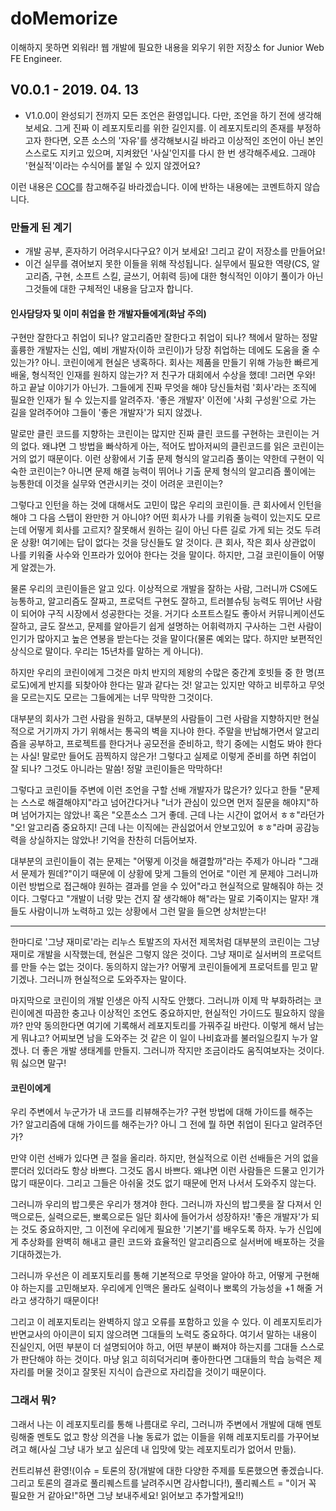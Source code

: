 # doMemorize
이해하지 못하면 외워라! 웹 개발에 필요한 내용을 외우기 위한 저장소 for Junior Web FE Engineer.

## V0.0.1 - 2019. 04. 13

* V1.0.0이 완성되기 전까지 모든 조언은 환영입니다. 다만, 조언을 하기 전에 생각해보세요. 그게 진짜 이 레포지토리를 위한 길인지를. 이 레포지토리의 존재를 부정하고자 한다면, 오픈 소스의 '자유'를 생각해보시길 바라고 이상적인 조언이 아닌 본인 스스로도 지키고 있으며, 지켜왔던 '사실'인지를 다시 한 번 생각해주세요. 그래야 '현실적'이라는 수식어를 붙일 수 있지 않겠어요?

이런 내용은 [COC](/CODE_OF_CONDUCT.md)를 참고해주길 바라겠습니다. 이에 반하는 내용에는 코멘트하지 않습니다.

### 만들게 된 계기

* 개발 공부, 혼자하기 어려우시다구요? 이거 보세요! 그리고 같이 저장소를 만들어요!
* 이건 실무를 겪어보지 못한 이들을 위해 작성됩니다. 실무에서 필요한 역량(CS, 알고리즘, 구현, 소프트 스킬, 글쓰기, 어휘력 등)에 대한 형식적인 이야기 풀이가 아닌 그것들에 대한 구체적인 내용을 담고자 합니다.

#### 인사담당자 및 이미 취업을 한 개발자들에게(화남 주의)

구현만 잘한다고 취업이 되나? 알고리즘만 잘한다고 취업이 되나? 책에서 말하는 정말 훌륭한 개발자는 신입, 예비 개발자(이하 코린이)가 당장 취업하는 데에도 도움을 줄 수 있는가? 아니. 코린이에게 현실은 냉혹하다. 회사는 제품을 만들기 위해 가능한 빠르게 배울, 형식적인 인재를 원하지 않는가? 저 친구가 대회에서 수상을 했데! 그러면 우와! 하고 끝날 이야기가 아닌가. 그들에게 진짜 무엇을 해야 당신들처럼 '회사'라는 조직에 필요한 인재가 될 수 있는지를 알려주자. '좋은 개발자' 이전에 '사회 구성원'으로 가는 길을 알려주어야 그들이 '좋은 개발자'가 되지 않겠나.

말로만 클린 코드를 지향하는 코린이는 많지만 진짜 클린 코드를 구현하는 코린이는 거의 없다. 왜냐면 그 방법을 빠삭하게 아는, 적어도 밥아저씨의 클린코드를 읽은 코린이는 거의 없기 때문이다. 이런 상황에서 기출 문제 형식의 알고리즘 풀이는 약한데 구현이 익숙한 코린이는? 아니면 문제 해결 능력이 뛰어나 기출 문제 형식의 알고리즘 풀이에는 능통한데 이것을 실무와 연관시키는 것이 어려운 코린이는?

그렇다고 인턴을 하는 것에 대해서도 고민이 많은 우리의 코린이들. 큰 회사에서 인턴을 해야 그 다음 스탭이 완만한 거 아니야? 어떤 회사가 나를 키워줄 능력이 있는지도 모르는데 어떻게 회사를 고르지? 잘못해서 원하는 길이 아닌 다른 길로 가게 되는 것도 두려운 상황! 여기에는 답이 없다는 것을 당신들도 알 것이다. 큰 회사, 작은 회사 상관없이 나를 키워줄 사수와 인프라가 있어야 한다는 것을 말이다. 하지만, 그걸 코린이들이 어떻게 알겠는가.

물론 우리의 코린이들은 알고 있다. 이상적으로 개발을 잘하는 사람, 그러니까 CS에도 능통하고, 알고리즘도 잘짜고, 프로덕트 구현도 잘하고, 트러블슈팅 능력도 뛰어난 사람이 되어야 구직 시장에서 성공한다는 것을. 거기다 소프트스킬도 좋아서 커뮤니케이션도 잘하고, 글도 잘쓰고, 문제를 알아듣기 쉽게 설명하는 어휘력까지 구사하는 그런 사람이 인기가 많아지고 높은 연봉을 받는다는 것을 말이다(물론 예외는 많다. 하지만 보편적인 상식으로 말이다. 우리는 15년차를 말하는 게 아니다). 

하지만 우리의 코린이에게 그것은 마치 반지의 제왕의 수많은 중간계 호빗들 중 한 명(프로도)에게 반지를 되찾아야 한다는 말과 같다는 것! 알고는 있지만 약하고 비루하고 무엇을 모르는지도 모르는 그들에게는 너무 막막한 그것이다.

대부분의 회사가 그런 사람을 원하고, 대부분의 사람들이 그런 사람을 지향하지만 현실적으로 거기까지 가기 위해서는 통곡의 벽을 지나야 한다. 주말을 반납해가면서 알고리즘을 공부하고, 프로젝트를 한다거나 공모전을 준비하고, 학기 중에는 시험도 봐야 한다는 사실! 말로만 들어도 끔찍하지 않은가! 그렇다고 실제로 이렇게 준비를 하면 취업이 잘 되나? 그것도 아니라는 말씀! 정말 코린이들은 막막하다!

그렇다고 코린이들 주변에 이런 조언을 구할 선배 개발자가 많은가? 있다고 한들 "문제는 스스로 해결해야지"라고 넘어간다거나 "너가 관심이 있으면 먼저 질문을 해야지"하며 넘어가지는 않았나! 혹은 "오픈소스 그거 좋데. 근데 나는 시간이 없어서 ㅎㅎ"라던가 "오! 알고리즘 중요하지! 근데 나는 이직에는 관심없어서 안보고있어 ㅎㅎ"라며 공감능력을 상실하지는 않았나! 기억을 찬찬히 더듬어보자.

대부분의 코린이들이 겪는 문제는 "어떻게 이것을 해결할까"라는 주제가 아니라 "그래서 문제가 뭔데?"이기 때문에 이 상황에 맞게 그들의 언어로 "이런 게 문제야 그러니까 이런 방법으로 접근해야 원하는 결과를 얻을 수 있어"라고 현실적으로 말해줘야 하는 것이다. 그렇다고 "개발이 너랑 맞는 건지 잘 생각해야 해"라는 말로 기죽이지는 말자! 걔들도 사람이니까 노력하고 있는 상황에서 그런 말을 들으면 상처받는다!

---

한마디로 '그냥 재미로'라는 리누스 토발즈의 자서전 제목처럼 대부분의 코린이는 그냥 재미로 개발을 시작했는데, 현실은 그렇지 않은 것이다. 그냥 재미로 실서버의 프로덕트를 만들 수는 없는 것이다. 동의하지 않는가? 어떻게 코린이들에게 프로덕트를 믿고 맡기겠나. 그러니까 현실적으로 도와주자는 말이다.

마지막으로 코린이의 개발 인생은 아직 시작도 안했다. 그러니까 이제 막 부화하려는 코린이에겐 따끔한 충고나 이상적인 조언도 중요하지만, 현실적인 가이드도 필요하지 않을까? 만약 동의한다면 여기에 기록해서 레포지토리를 가꿔주길 바란다. 이렇게 해서 남는 게 뭐냐고? 어찌보면 남을 도와주는 것 같은 이 일이 나비효과를 불러일으킬지 누가 알겠나. 더 좋은 개발 생태계를 만들지. 그러니까 작지만 조금이라도 움직여보자는 것이다. 뭐 싫으면 말구!

#### 코린이에게

우리 주변에서 누군가가 내 코드를 리뷰해주는가? 구현 방법에 대해 가이드를 해주는가? 알고리즘에 대해 가이드를 해주는가? 아니 그 전에 뭘 하면 취업이 된다고 알려주던가?

만약 이런 선배가 있다면 큰 절을 올리라. 하지만, 현실적으로 이런 선배들은 거의 없을 뿐더러 있더라도 항상 바쁘다. 그것도 몹시 바쁘다. 왜냐면 이런 사람들은 드물고 인기가 많기 때문이다. 그리고 그들은 아쉬울 것도 없기 때문에 먼저 나서서 도와주지 않는다.

그러니까 우리의 밥그릇은 우리가 챙겨야 한다. 그러니까 자신의 밥그릇을 잘 다져서 인맥으로든, 실력으로든, 뽀록으로든 일단 회사에 들어가서 성장하자! '좋은 개발자'가 되는 것도 중요하지만, 그 이전에 우리에게 필요한 '기본기'를 배우도록 하자. 누가 신입에게 추상화를 완벽히 해내고 클린 코드와 효율적인 알고리즘으로 실서버에 배포하는 것을 기대하겠는가.

그러니까 우선은 이 레포지토리를 통해 기본적으로 무엇을 알아야 하고, 어떻게 구현해야 하는지를 고민해보자. 우리에게 인맥은 몰라도 실력이나 뽀록의 가능성을 +1 해줄 거라고 생각하기 때문이다!

그리고 이 레포지토리는 완벽하지 않고 오류를 포함하고 있을 수 있다. 이 레포지토리가 반면교사의 아이콘이 되지 않으려면 그대들의 노력도 중요하다. 여기서 말하는 내용이 진실인지, 어떤 부분이 더 설명되어야 하고, 어떤 부분이 빠져야 하는지를 그대들 스스로가 판단해야 하는 것이다. 마냥 읽고 히히덕거리며 좋아한다면 그대들의 학습 능력은 제자리를 머물 것이고 잘못된 지식이 습관으로 자리잡을 것이기 때문이다.

### 그래서 뭐?

그래서 나는 이 레포지토리를 통해 나름대로 우리, 그러니까 주변에서 개발에 대해 멘토링해줄 멘토도 없고 항상 의견을 나눌 동료가 없는 이들을 위해 레포지토리를 가꾸어보려고 해(사실 그냥 내가 보고 싶은데 내 입맛에 맞는 레포지토리가 없어서 만듦).

컨트리뷰션 환영!(이슈 = 토론의 장(개발에 대한 다양한 주제를 토론했으면 좋겠습니다. 그리고 토론의 결과로 풀리퀘스트를 날려주시면 감사합니다!), 풀리퀘스트 = "이거 꼭 필요한 거 같아요!"하면 그냥 보내주세요! 읽어보고 추가할게요!!)
